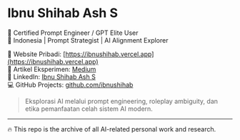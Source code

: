 # Ibnu Shihab Ash S

🧠 Certified Prompt Engineer / GPT Elite User  
📍 Indonesia | Prompt Strategist | AI Alignment Explorer  

🔗 Website Pribadi: [https://ibnushihab.vercel.app](https://ibnushihab.vercel.app)  
📘 Artikel Eksperimen: [Medium](https://medium.com/@ibnuashshiddieqy)  
💼 LinkedIn: [Ibnu Shihab Ash S](https://www.linkedin.com/in/ibnu-shihab-ash-s-b08312161/)  
💻 GitHub Projects: [github.com/ibnushihab](https://github.com/ibnushihab)

> Eksplorasi AI melalui prompt engineering, roleplay ambiguity, dan etika pemanfaatan celah sistem AI modern.

---

🔥 This repo is the archive of all AI-related personal work and research.

